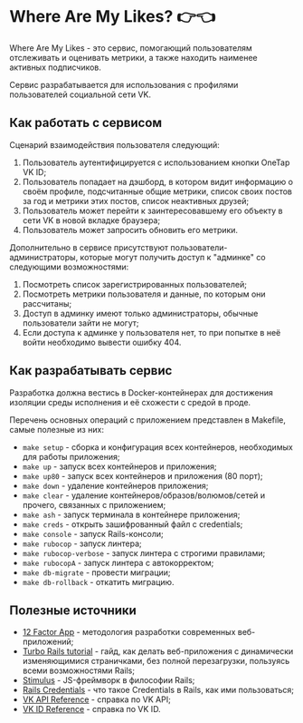 # Where Are My Likes? 👉👈

Where Are My Likes - это сервис, помогающий пользователям отслеживать и оценивать метрики, а также находить наименее активных подписчиков.

Сервис разрабатывается для использования с профилями пользователей социальной сети VK.

## Как работать с сервисом

Сценарий взаимодействия пользователя следующий:

1. Пользователь аутентифицируется с использованием кнопки OneTap VK ID;
2. Пользователь попадает на дэшборд, в котором видит информацию о своём профиле, подсчитанные общие метрики, список своих постов за год и метрики этих постов, список неактивных друзей;
3. Пользователь может перейти к заинтересовавшему его объекту в сети VK в новой вкладке браузера;
4. Пользователь может запросить обновить его метрики.

Дополнительно в сервисе присутствуют пользователи-администраторы, которые могут получить доступ к "админке" со следующими возможностями:

1. Посмотреть список зарегистрированных пользователей;
2. Посмотреть метрики пользователя и данные, по которым они рассчитаны;
3. Доступ в админку имеют только администраторы, обычные пользователи зайти не могут;
4. Если доступа к админке у пользователя нет, то при попытке в неё войти необходимо вывести ошибку 404.

## Как разрабатывать сервис

Разработка должна вестись в Docker-контейнерах для достижения изоляции среды исполнения и её схожести с средой в проде.

Перечень основных операций с приложением представлен в Makefile, самые полезные из них:

- `make setup` - сборка и конфигурация всех контейнеров, необходимых для работы приложения;
- `make up` - запуск всех контейнеров и приложения;
- `make up80` - запуск всех контейнеров и приложения (80 порт);
- `make down` - удаление контейнеров приложения;
- `make clear` - удаление контейнеров/образов/волюмов/сетей и прочего, связанных с приложением;
- `make ash` - запуск терминала в контейнере приложения;
- `make creds` - открыть зашифрованный файл с credentials;
- `make console` - запуск Rails-консоли;
- `make rubocop` - запуск линтера;
- `make rubocop-verbose` - запуск линтера с строгими правилами;
- `make rubocopA` - запуск линтера с автокорректом;
- `make db-migrate` - провести миграции;
- `make db-rollback` - откатить миграцию.

## Полезные источники

- [12 Factor App](https://12factor.net/) - методология разработки современных веб-приложений;
- [Turbo Rails tutorial](https://www.hotrails.dev/turbo-rails) - гайд, как делать веб-приложения с динамически изменяющимися страничками, без полной перезагрузки, пользуясь всеми возможностями Rails;
- [Stimulus](https://stimulus.hotwired.dev/) - JS-фреймворк в философии Rails;
- [Rails Credentials](https://habr.com/ru/companies/timeweb/articles/543294/) - что такое Credentials в Rails, как ими пользоваться;
- [VK API Reference](https://dev.vk.com/ru/api/overview) - справка по VK API;
- [VK ID Reference](https://id.vk.com/about/business/go/docs/ru/vkid/latest/vk-id/intro/start-page) - справка по VK ID.
